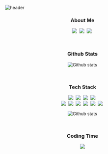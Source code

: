 ![header](https://capsule-render.vercel.app/api?type=rounded&color=auto&height=150&section=header&text=Yeonwoo+Lim&fontSize=60&animation=fadeIn)

<h3 align="center">About Me</h3>

<p align="center">
  <a href="https://terry1213.github.io/categories/"><img src="https://img.shields.io/badge/Blog-09B3AF?style=flat-square&logo=Blogger&logoColor=white" /></a>&nbsp
  <a href="https://terry1213.github.io/portfolio/"><img src="https://img.shields.io/badge/Portfolio-01579B?style=flat-square" /></a>&nbsp
  <a href="mailto:1213terry@naver.com"><img src="https://img.shields.io/badge/Email-EA4335?style=flat-square&logo=Gmail&logoColor=white" /></a>&nbsp
</p>

<br>

<h3 align="center">Github Stats</h3>

<p align="center">
  <img align="center"src="https://github-readme-stats.vercel.app/api?username=terry1213&theme=dark&show_icons=true&count_private=true&include_all_commits=true&&hide=contribs&locale=kr" alt="Github stats" />
</p>

<br>

<h3 align="center">Tech Stack</h3>

<p align="center">
  <img src="https://img.shields.io/badge/Flutter-02569B?style=flat-square&logo=Flutter&logoColor=white" />&nbsp
  <img src="https://img.shields.io/badge/Dart-0175C2?style=flat-square&logo=Dart&logoColor=white" />&nbsp
  <img src="https://img.shields.io/badge/Firebase-FFCA28?style=flat-square&logo=Firebase&logoColor=white" />&nbsp
  <img src="https://img.shields.io/badge/Javascript-F7DF1E?style=flat-square&logo=Javascript&logoColor=white" />&nbsp
  <br>
  <img src="https://img.shields.io/badge/Swift-F05138?style=flat-square&logo=Swift&logoColor=white" />&nbsp
  <img src="https://img.shields.io/badge/Mysql-4479A1?style=flat-square&logo=MySql&logoColor=white" />&nbsp 
  <img src="https://img.shields.io/badge/Docker-2496ED?style=flat-square&logo=Docker&logoColor=white" />&nbsp
  <img src="https://img.shields.io/badge/Java-007396?style=flat-square&logo=Java&logoColor=white" />&nbsp
  <img src="https://img.shields.io/badge/C-A8B9CC?style=flat-square&logo=C&logoColor=white" />&nbsp
  <img src="https://img.shields.io/badge/C++-00599C?style=flat-square&logo=C%2B%2B&logoColor=white" />&nbsp 
</p>

<p align="center">
  <img align="center"src="https://github-readme-stats.vercel.app/api/top-langs/?username=terry1213&theme=dark&layout=compact&locale=kr&langs_count=6&hide=scss" alt="Github stats" />
</p>

<br>

<h3 align="center">Coding Time</h3>

<p align="center">
  <img align="center"src="https://github-readme-stats.vercel.app/api/wakatime?username=terry1213&theme=dark&locale=kr" />
</p>
